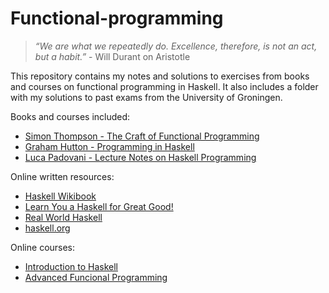 # Functional-programming

> *“We are what we repeatedly do. Excellence, therefore, is not an act, but a habit.”* - Will Durant on Aristotle

This repository contains my notes and solutions to exercises from books and courses on functional programming in Haskell. It also includes a folder with my solutions to past exams from the University of Groningen.

Books and courses included:

- [Simon Thompson - The Craft of Functional Programming](thompson)
- [Graham Hutton - Programming in Haskell](hutton)
- [Luca Padovani - Lecture Notes on Haskell Programming](padovani)

Online written resources:

- [Haskell Wikibook](https://en.wikibooks.org/wiki/Haskell)
- [Learn You a Haskell for Great Good!](https://learnyouahaskell.com/chapters)
- [Real World Haskell](https://book.realworldhaskell.org/read/)
- [haskell.org](https://www.haskell.org/documentation/)

Online courses:

- [Introduction to Haskell](https://teaching.well-typed.com/intro/)
- [Advanced Funcional Programming](https://www.youtube.com/playlist?list=PLF1Z-APd9zK5uFc8FKr_di9bfsYv8-lbc)